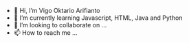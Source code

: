 - 👋 Hi, I’m Vigo Oktario Arifianto
- 🌱 I’m currently learning Javascript, HTML, Java and Python
- 💞️ I’m looking to collaborate on ...
- 📫 How to reach me ...

<!---
vigoooktarioa/vigoooktarioa is a ✨ special ✨ repository because its `README.md` (this file) appears on your GitHub profile.
You can click the Preview link to take a look at your changes.
--->
